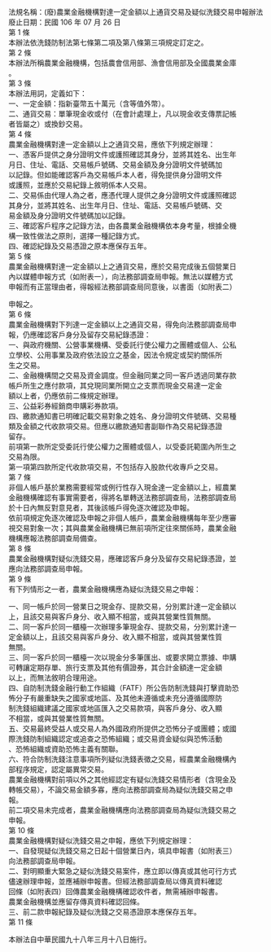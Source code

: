 法規名稱：(廢)農業金融機構對達一定金額以上通貨交易及疑似洗錢交易申報辦法  
廢止日期：民國 106 年 07 月 26 日  
第 1 條  
本辦法依洗錢防制法第七條第二項及第八條第三項規定訂定之。  
第 2 條  
本辦法所稱農業金融機構，包括農會信用部、漁會信用部及全國農業金庫  
。  
第 3 條  
本辦法用詞，定義如下：  
一、一定金額：指新臺幣五十萬元（含等值外幣）。  
二、通貨交易：單筆現金收或付（在會計處理上，凡以現金收支傳票記帳  
者皆屬之）或換鈔交易。  
第 4 條  
農業金融機構對達一定金額以上之通貨交易，應依下列規定辦理：  
一、憑客戶提供之身分證明文件或護照確認其身分，並將其姓名、出生年  
月日、住址、電話、交易帳戶號碼、交易金額及身分證明文件號碼加  
以記錄。但如能確認客戶為交易帳戶本人者，得免提供身分證明文件  
或護照，並應於交易紀錄上敘明係本人交易。  
二、交易係由代理人為之者，應憑代理人提供之身分證明文件或護照確認  
其身分，並將其姓名、出生年月日、住址、電話、交易帳戶號碼、交  
易金額及身分證明文件號碼加以記錄。  
三、確認客戶程序之記錄方法，由各農業金融機構依本身考量，根據全機  
構一致性做法之原則，選擇一種記錄方式。  
四、確認紀錄及交易憑證之原本應保存五年。  
第 5 條  
農業金融機構對達一定金額以上之通貨交易，應於交易完成後五個營業日  
內以媒體申報方式（如附表一），向法務部調查局申報。無法以媒體方式  
申報而有正當理由者，得報經法務部調查局同意後，以書面（如附表二）  


申報之。  
第 6 條  
農業金融機構對下列達一定金額以上之通貨交易，得免向法務部調查局申  
報，仍應確認客戶身分及留存交易紀錄憑證：  
一、與政府機關、公營事業機構、受委託行使公權力之團體或個人、公私  
立學校、公用事業及政府依法設立之基金，因法令規定或契約關係所  
生之交易。  
二、金融機構間之交易及資金調度。但金融同業之同一客戶透過同業存款  
帳戶所生之應付款項，其兌現同業所開立之支票而現金交易達一定金  
額以上者，仍應依前二條規定辦理。  
三、公益彩券經銷商申購彩券款項。  
四、繳款通知書已明確記載交易對象之姓名、身分證明文件號碼、交易種  
類及金額之代收款項交易。但應以繳款通知書副聯作為交易紀錄憑證  
留存。  
前項第一款所定受委託行使公權力之團體或個人，以受委託範圍內所生之  
交易為限。  
第一項第四款所定代收款項交易，不包括存入股款代收專戶之交易。  
第 7 條  
非個人帳戶基於業務需要經常或例行性存入現金達一定金額以上，經農業  
金融機構確認有事實需要者，得將名單轉送法務部調查局，法務部調查局  
於十日內無反對意見者，其後該帳戶得免逐次確認及申報。  
依前項規定免逐次確認及申報之非個人帳戶，農業金融機構每年至少應審  
視交易對象一次；其與農業金融機構已無前項所定往來關係時，農業金融  
機構應報法務部調查局備查。  
第 8 條  
農業金融機構對疑似洗錢交易，應確認客戶身分及留存交易紀錄憑證，並  
應向法務部調查局申報。  
第 9 條  
有下列情形之一者，農業金融機構應為疑似洗錢交易之申報：  


一、同一帳戶於同一營業日之現金存、提款交易，分別累計達一定金額以  
上，且該交易與客戶身分、收入顯不相當，或與其營業性質無關。  
二、同一客戶於同一櫃檯一次辦理多筆現金存、提款交易，分別累計達一  
定金額以上，且該交易與客戶身分、收入顯不相當，或與其營業性質  
無關。  
三、同一客戶於同一櫃檯一次以現金分多筆匯出、或要求開立票據、申購  
可轉讓定期存單、旅行支票及其他有價證券，其合計金額達一定金額  
以上，而無法敘明合理用途。  
四、自防制洗錢金融行動工作組織（FATF）所公告防制洗錢與打擊資助恐  
怖分子有嚴重缺失之國家或地區、及其他未遵循或未充分遵循國際防  
制洗錢組織建議之國家或地區匯入之交易款項，與客戶身分、收入顯  
不相當，或與其營業性質無關。  
五、交易最終受益人或交易人為外國政府所提供之恐怖分子或團體；或國  
際洗錢防制組織認定或追查之恐怖組織；或交易資金疑似與恐怖活動  
、恐怖組織或資助恐怖主義有關聯。  
六、符合防制洗錢注意事項所列疑似洗錢表徵之交易，經農業金融機構內  
部程序規定，認定屬異常交易。  
農業金融機構對前項以外之其他經認定有疑似洗錢交易情形者（含現金及  
轉帳交易），不論交易金額多寡，應向法務部調查局為疑似洗錢交易之申  
報。  
前二項交易未完成者，農業金融機構應向法務部調查局為疑似洗錢交易之  
申報。  
第 10 條  
農業金融機構對疑似洗錢交易之申報，應依下列規定辦理：  
一、自發現疑似洗錢交易之日起十個營業日內，填具申報書（如附表三）  
向法務部調查局申報。  
二、對明顯重大緊急之疑似洗錢交易案件，應立即以傳真或其他可行方式  
儘速辦理申報，並應補辦申報書。但經法務部調查局以傳真資料確認  
回條（如附表四）回傳農業金融機構確認收件者，無需補辦申報書。  
農業金融機構並應留存傳真資料確認回條。  
三、前二款申報紀錄及疑似洗錢之交易憑證原本應保存五年。  
第 11 條  


本辦法自中華民國九十八年三月十八日施行。  


